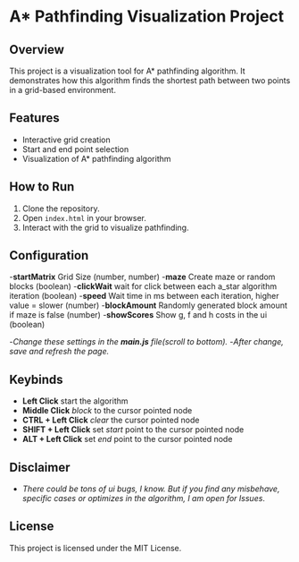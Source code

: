 # A* Pathfinding Visualization Project

## Overview
This project is a visualization tool for A* pathfinding algorithm. It demonstrates how this algorithm finds the shortest path between two points in a grid-based environment.

## Features
- Interactive grid creation
- Start and end point selection
- Visualization of A* pathfinding algorithm

## How to Run
1. Clone the repository.
2. Open `index.html` in your browser.
3. Interact with the grid to visualize pathfinding.

## Configuration
-**startMatrix** Grid Size (number, number)
-**maze** Create maze or random blocks (boolean)
-**clickWait** wait for click between each a_star algorithm iteration (boolean)
-**speed** Wait time in ms between each iteration, higher value = slower (number)
-**blockAmount** Randomly generated block amount if maze is false (number)
-**showScores** Show g, f and h costs in the ui (boolean)

-*Change these settings in the **main.js** file(scroll to bottom).*
-*After change, save and refresh the page.*

## Keybinds
- **Left Click** start the algorithm
- **Middle Click** *block* to the cursor pointed node
- **CTRL + Left Click** *clear* the cursor pointed node
- **SHIFT + Left Click** set *start* point to the cursor pointed node
- **ALT + Left Click** set *end* point to the cursor pointed node

## Disclaimer
- *There could be tons of ui bugs, I know. But if you find any misbehave, specific cases or optimizes in the algorithm, I am open for Issues*.

## License
This project is licensed under the MIT License.
